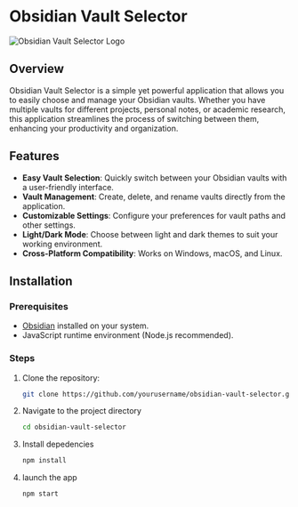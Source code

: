 # Obsidian Vault Selector

![Obsidian Vault Selector Logo](path/to/logo.png)

## Overview

Obsidian Vault Selector is a simple yet powerful application that allows you to easily choose and manage your Obsidian vaults. Whether you have multiple vaults for different projects, personal notes, or academic research, this application streamlines the process of switching between them, enhancing your productivity and organization.

## Features

- **Easy Vault Selection**: Quickly switch between your Obsidian vaults with a user-friendly interface.
- **Vault Management**: Create, delete, and rename vaults directly from the application.
- **Customizable Settings**: Configure your preferences for vault paths and other settings.
- **Light/Dark Mode**: Choose between light and dark themes to suit your working environment.
- **Cross-Platform Compatibility**: Works on Windows, macOS, and Linux.

## Installation

### Prerequisites

- [Obsidian](https://obsidian.md/) installed on your system.
- JavaScript runtime environment (Node.js recommended).

### Steps

1. Clone the repository:
   ```bash
   git clone https://github.com/yourusername/obsidian-vault-selector.git
   ```
2. Navigate to the project directory
   ```bash
   cd obsidian-vault-selector
   ```
3. Install depedencies
   ```bash
   npm install
   ```
4. launch the app
   ```bash
   npm start
   ```
